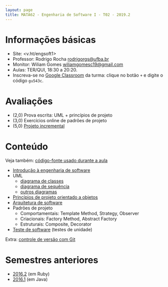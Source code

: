 ```yaml
---
layout: page
title: MATA62 - Engenharia de Software I - T02 - 2019.2
---
```


# Informações básicas

- Site: <v.ht/engsoft1>
- Professor: Rodrigo Rocha <rodrigorgs@ufba.br>
- Monitor: Wiliam Gomes <wiliamgomesc19@gmail.com>
- Aulas: TER/QUI, 18:30 a 20:20.
- Inscreva-se no [Google Classroom](https://classroom.google.com/) da turma: clique no botão `+` e digite o código `gu543c`.

# Avaliações

- (2,0) Prova escrita: UML + princípios de projeto
- (3,0) Exercícios online de padrões de projeto
- (5,0) [Projeto incremental](projeto-20192)

# Conteúdo

Veja também: [código-fonte usado durante a aula](https://github.com/rodrigorgs/engsoft1-exemplos)

- [Introdução à engenharia de software](introducao-es)
- UML
    - [diagrama de classes](uml-classes)
    - [diagrama de sequência](uml-sequencia)
    - [outros diagramas](uml-outros)
- [Princípios de projeto orientado a objetos](principios-projeto)
- [Arquitetura de software](arquitetura)
- Padrões de projeto
  - Comportamentais: Template Method, Strategy, Observer
  - Criacionais: Factory Method, Abstract Factory
  - Estruturais: Composite, Decorator
- [Teste de software](testes) (testes de unidade)

Extra: [controle de versão com Git](https://docs.google.com/presentation/d/1QTLn7roYJw_Cfm_IWRL-KusmQgnlQ6YVG6ZWePLDIFQ/edit)

# Semestres anteriores

- [2016.2](https://rodrigorgs.github.io/mata62-20162/) (em Ruby)
- [2016.1](https://rodrigorgs.github.io/mata62-20161/) (em Java)
